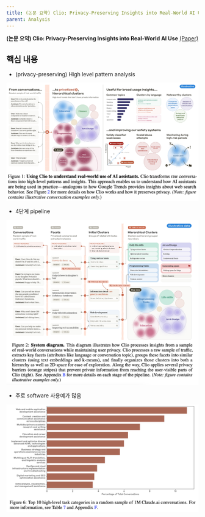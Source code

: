 ```yaml
---
title: (논문 요약) Clio; Privacy-Preserving Insights into Real-World AI Use
parent: Analysis
---
```


**(논문 요약) Clio: Privacy-Preserving Insights into Real-World AI Use** [(Paper)](https://assets.anthropic.com/m/7e1ab885d1b24176/original/Clio-Privacy-Preserving-Insights-into-Real-World-AI-Use.pdf)

## 핵심 내용
- (privacy-preserving) High level pattern analysis  
<img src="/data/papers/clio/concept.png" width="800" />

- 4단계 pipeline   
<img src="/data/papers/clio/pipeline.png" width="800" />

- 주로 software 사용예가 많음  
<img src="/data/papers/clio/user_distribution.png" width="800" />

